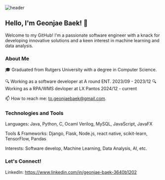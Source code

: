 ![header](https://capsule-render.vercel.app/api?type=waving&color=76819C&text=Welcome)

## Hello, I'm Geonjae Baek! 👋
Welcome to my GitHub! I'm a passionate software engineer with a knack for developing innovative solutions and a keen interest in machine learning and data analysis.


### About Me
🎓 Graduated from Rutgers University with a degree in Computer Science. 


🔍 Working as a software developer at A round ENT. 2023/09 - 2023/12
🔍 Working as a RPA/WMS devloper at LX Pantos 2024/12 - current


📫 How to reach me: to.geonjaebaek@gmail.com.  


### Technologies and Tools
Languages: Java, Python, C, Ocaml Verilog, MySQL, JavaScript, JavaFX 


Tools & Frameworks: Django, Flask, Node.js, react native, scikit-learn, TensorFlow, Pandas


Interests: Software develop, Machine Learning, Data Analysis, AI, etc.


### Let's Connect!
LinkedIn: https://www.linkedin.com/in/geonjae-baek-3640b1202

<!Here are some ideas to get you started:

- 🔭 I’m currently working on ...
- 🌱 I’m currently learning ...
- 👯 I’m looking to collaborate on ...
- 🤔 I’m looking for help with ...
- 💬 Ask me about ...
- 📫 How to reach me: ...
- 😄 Pronouns: ...
- ⚡ Fun fact: ...
>
